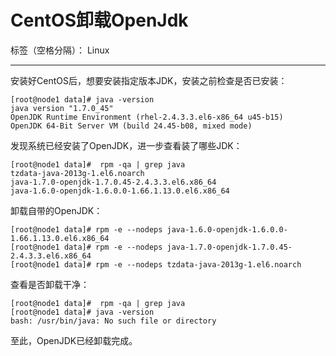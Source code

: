 ﻿# CentOS卸载OpenJdk

标签（空格分隔）： Linux

---
安装好CentOS后，想要安装指定版本JDK，安装之前检查是否已安装：

    [root@node1 data]# java -version
    java version "1.7.0_45"
    OpenJDK Runtime Environment (rhel-2.4.3.3.el6-x86_64 u45-b15)
    OpenJDK 64-Bit Server VM (build 24.45-b08, mixed mode)

发现系统已经安装了OpenJDK，进一步查看装了哪些JDK：

    [root@node1 data]#  rpm -qa | grep java
    tzdata-java-2013g-1.el6.noarch
    java-1.7.0-openjdk-1.7.0.45-2.4.3.3.el6.x86_64
    java-1.6.0-openjdk-1.6.0.0-1.66.1.13.0.el6.x86_64

卸载自带的OpenJDK：

    [root@node1 data]# rpm -e --nodeps java-1.6.0-openjdk-1.6.0.0-1.66.1.13.0.el6.x86_64
    [root@node1 data]# rpm -e --nodeps java-1.7.0-openjdk-1.7.0.45-2.4.3.3.el6.x86_64
    [root@node1 data]# rpm -e --nodeps tzdata-java-2013g-1.el6.noarch

查看是否卸载干净：

    [root@node1 data]#  rpm -qa | grep java
    [root@node1 data]# java -version
    bash: /usr/bin/java: No such file or directory

至此，OpenJDK已经卸载完成。


